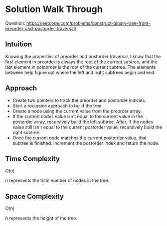 # Solution Walk Through
Question: https://leetcode.com/problems/construct-binary-tree-from-preorder-and-postorder-traversal/

## Intuition
Knowing the properties of preorder and postorder traversal, I know that the first element in preorder is always the root of the current subtree, and the last element in postorder is the root of the current subtree. The elements between help figure out where the left and right subtrees begin and end.

## Approach
- Create two pointers to track the preorder and postorder indicies.
- Start a recursive approach to build the tree
- Create a node using the current value from the preorder array.
- If the current nodes value isn't equal to the current value in the postorder array, recursively build the left subtree. After, if the nodes value still isn't equal to the current postorder value, recursively build the right subtree.
- Once the current node matches the current postorder value, that subtree is finished. Increment the postorder index and return the node.

## Time Complexity
$O(n)$

$n$ represents the total number of nodes in the tree.

## Space Complexity
$O(h)$

$h$ represents the height of the tree.